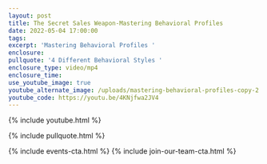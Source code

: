 ```yaml
---
layout: post
title: The Secret Sales Weapon-Mastering Behavioral Profiles
date: 2022-05-04 17:00:00
tags:
excerpt: 'Mastering Behavioral Profiles '
enclosure:
pullquote: '4 Different Behavioral Styles '
enclosure_type: video/mp4
enclosure_time:
use_youtube_image: true
youtube_alternate_image: /uploads/mastering-behavioral-profiles-copy-2.jpg
youtube_code: https://youtu.be/4KNjfwa2JV4
---
```

{% include youtube.html %}

{% include pullquote.html %}

{% include events-cta.html %} {% include join-our-team-cta.html %}
